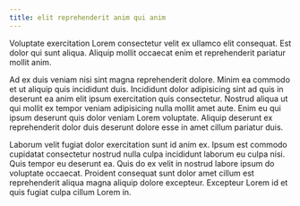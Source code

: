 ```yaml
---
title: elit reprehenderit anim qui anim
---
```


Voluptate exercitation Lorem consectetur velit ex ullamco elit consequat. Est dolor qui sunt aliqua. Aliquip mollit occaecat enim et reprehenderit pariatur mollit anim.

Ad ex duis veniam nisi sint magna reprehenderit dolore. Minim ea commodo et ut aliquip quis incididunt duis. Incididunt dolor adipisicing sint ad quis in deserunt ea anim elit ipsum exercitation quis consectetur. Nostrud aliqua ut qui mollit ex tempor veniam adipisicing nulla mollit amet aute. Enim eu qui ipsum deserunt quis dolor veniam Lorem voluptate. Aliquip deserunt ex reprehenderit dolor duis deserunt dolore esse in amet cillum pariatur duis.

Laborum velit fugiat dolor exercitation sunt id anim ex. Ipsum est commodo cupidatat consectetur nostrud nulla culpa incididunt laborum eu culpa nisi. Quis tempor eu deserunt ea. Quis do ex velit in nostrud labore ipsum do voluptate occaecat. Proident consequat sunt dolor amet cillum est reprehenderit aliqua magna aliquip dolore excepteur. Excepteur Lorem id et quis fugiat culpa cillum Lorem in.
